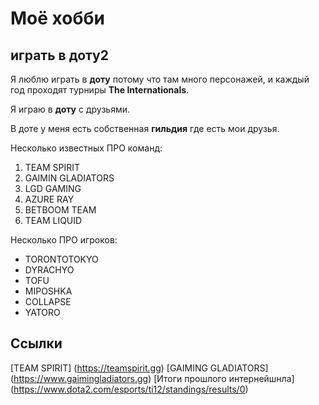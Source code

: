 # Моё хобби

## играть в доту2

Я люблю играть в **доту** потому что там много персонажей, и каждый год проходят турниры **The Internationals**.

Я играю в **доту** с друзьями. 

В доте у меня есть собственная **гильдия** где есть мои друзья.

Несколько известных ПРО команд:
1. TEAM SPIRIT
2. GAIMIN GLADIATORS
3. LGD GAMING
4. AZURE RAY
5. BETBOOM TEAM
6. TEAM LIQUID

Несколько ПРО игроков:
* TORONTOTOKYO
* DYRACHYO
* TOFU
* MIPOSHKA
* COLLAPSE
* YATORO

## Ссылки
[TEAM SPIRIT] (https://teamspirit.gg)
[GAIMING GLADIATORS] (https://www.gaimingladiators.gg)
[Итоги прошлого интернейшнла] (https://www.dota2.com/esports/ti12/standings/results/0)
